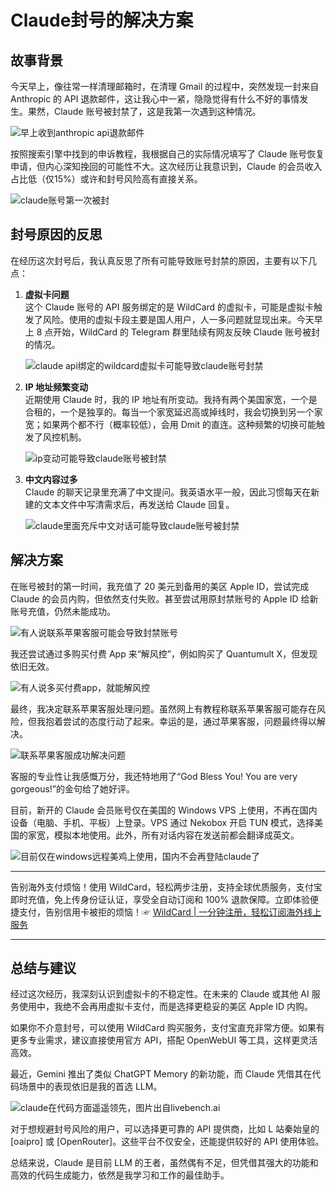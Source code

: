 # Claude封号的解决方案

## 故事背景

今天早上，像往常一样清理邮箱时，在清理 Gmail 的过程中，突然发现一封来自 Anthropic 的 API 退款邮件，这让我心中一紧，隐隐觉得有什么不好的事情发生。果然，Claude 账号被封禁了，这是我第一次遇到这种情况。

![早上收到anthropic api退款邮件](https://img.sechub.at/5cd8f7c1cf45071a4dab4fb439bf7a9856a31936)

按照搜索引擎中找到的申诉教程，我根据自己的实际情况填写了 Claude 账号恢复申请，但内心深知挽回的可能性不大。这次经历让我意识到，Claude 的会员收入占比低（仅15%）或许和封号风险高有直接关系。

![claude账号第一次被封](https://img.sechub.at/677e6057aa602ed378728b5ea79aa0428e93d033)

## 封号原因的反思

在经历这次封号后，我认真反思了所有可能导致账号封禁的原因，主要有以下几点：

1. **虚拟卡问题**  
   这个 Claude 账号的 API 服务绑定的是 WildCard 的虚拟卡，可能是虚拟卡触发了风险。使用的虚拟卡段主要是国人用户，人一多问题就显现出来。今天早上 8 点开始，WildCard 的 Telegram 群里陆续有网友反映 Claude 账号被封的情况。

   ![claude api绑定的wildcard虚拟卡可能导致claude账号封禁](https://img.sechub.at/80bad770f12d2b44c571595f7a28be50cb375218)

2. **IP 地址频繁变动**  
   近期使用 Claude 时，我的 IP 地址有所变动。我持有两个美国家宽，一个是合租的，一个是独享的。每当一个家宽延迟高或掉线时，我会切换到另一个家宽；如果两个都不行（概率较低），会用 Dmit 的直连。这种频繁的切换可能触发了风控机制。

   ![ip变动可能导致claude账号被封禁](https://img.sechub.at/a131a72bc1b9bcd700d0f3c48a79152d21018bdb)

3. **中文内容过多**  
   Claude 的聊天记录里充满了中文提问。我英语水平一般，因此习惯每天在新建的文本文件中写清需求后，再发送给 Claude 回复。

   ![claude里面充斥中文对话可能导致claude账号被封禁](https://img.sechub.at/976f009f4606f07973f211890270a02e9cd24e69)

## 解决方案

在账号被封的第一时间，我充值了 20 美元到备用的美区 Apple ID，尝试完成 Claude 的会员内购，但依然支付失败。甚至尝试用原封禁账号的 Apple ID 给新账号充值，仍然未能成功。

![有人说联系苹果客服可能会导致封禁账号](https://img.sechub.at/46fab3777e3c42c4e3eaff2568154c1da39a7a03)

我还尝试通过多购买付费 App 来“解风控”，例如购买了 Quantumult X，但发现依旧无效。

![有人说多买付费app，就能解风控](https://img.sechub.at/8d43c45ba8d1183e5fb335c1ac9d9d12fe0f87ee)

最终，我决定联系苹果客服处理问题。虽然网上有教程称联系苹果客服可能存在风险，但我抱着尝试的态度行动了起来。幸运的是，通过苹果客服，问题最终得以解决。

![联系苹果客服成功解决问题](https://img.sechub.at/0292150c9b84a32ec407d590c191d254b1b56c1a)

客服的专业性让我感慨万分，我还特地用了“God Bless You! You are very gorgeous!”的金句给了她好评。

目前，新开的 Claude 会员账号仅在美国的 Windows VPS 上使用，不再在国内设备（电脑、手机、平板）上登录。VPS 通过 Nekobox 开启 TUN 模式，选择美国的家宽，模拟本地使用。此外，所有对话内容在发送前都会翻译成英文。

![目前仅在windows远程美鸡上使用，国内不会再登陆claude了](https://img.sechub.at/0ed85a80733191375ed853dffb14a9763547c1a8)

---

告别海外支付烦恼！使用 WildCard，轻松两步注册，支持全球优质服务，支付宝即时充值，免上传身份证认证，享受全自动订阅和 100% 退款保障。立即体验便捷支付，告别信用卡被拒的烦恼！☞ [WildCard | 一分钟注册，轻松订阅海外线上服务](https://bit.ly/bewildcard)

---

## 总结与建议

经过这次经历，我深刻认识到虚拟卡的不稳定性。在未来的 Claude 或其他 AI 服务使用中，我绝不会再用虚拟卡支付，而是选择更稳妥的美区 Apple ID 内购。

如果你不介意封号，可以使用 WildCard 购买服务，支付宝直充非常方便。如果有更多专业需求，建议直接使用官方 API，搭配 OpenWebUI 等工具，这样更灵活高效。

最近，Gemini 推出了类似 ChatGPT Memory 的新功能，而 Claude 凭借其在代码场景中的表现依旧是我的首选 LLM。

![claude在代码方面遥遥领先，图片出自livebench.ai](https://img.sechub.at/f548c46456dd5bc4f1805774aca6de736744354f)

对于想规避封号风险的用户，可以选择更可靠的 API 提供商，比如 L 站秦始皇的 [oaipro] 或 [OpenRouter]。这些平台不仅安全，还能提供较好的 API 使用体验。

总结来说，Claude 是目前 LLM 的王者，虽然偶有不足，但凭借其强大的功能和高效的代码生成能力，依然是我学习和工作的最佳助手。

